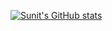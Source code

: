 [![Sunit's GitHub stats](https://github-readme-stats.vercel.app/api?username=sunitj&show_icons=true&theme=transparent&hide_rank=true&hide_border=true)](https://github.com/anuraghazra/github-readme-stats)

<!-- [![Top Langs](https://github-readme-stats.vercel.app/api/top-langs/?username=sunitj)](https://github.com/anuraghazra/github-readme-stats) -->
